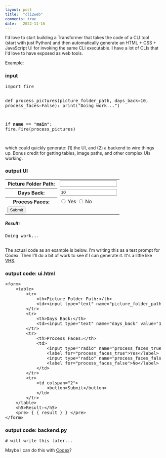 ```yaml
---
layout: post
title:  "cli2web"
comments: true
date:   2022-11-16
---
```


I'd love to start building a Transformer that takes the code of a CLI tool (start with just Python) and then automatically generate an HTML + CSS + JavaScript UI for invoking the same CLI executable. I have a lot of CLIs that I'd love to have exposed as web tools.

Example:
<h3>input</h3>
<pre>
import fire

def process_pictures(picture_folder_path, days_back=10, process_faces=False):
    print("Doing work...")

if __name__ == "__main__":
    fire.Fire(process_pictures)

</pre>

which could quickly generate: (1) the UI, and (2) a backend to wire things up. Bonus credit for getting tables, image paths, and other complex UIs working.

<h3>output UI</h3>
<div class="example">
<form>
    <table>
        <tr>
            <th>Picture Folder Path:</th>
            <td><input type="text" name="picture_folder_path" /></td>
        </tr>
        <tr>
            <th>Days Back:</th>
            <td><input type="text" name="days_back" value="10" /></td>
        </tr>
        <tr>
            <th>Process Faces:</th>
            <td>
                <input type="radio" name="process_faces_true" value="true" />
                <label for="process_faces_true">Yes</label>
                <input type="radio" name="process_faces_false" value="false" />
                <label for="process_faces_false">No</label>
            </td>
        </tr>
        <tr>
            <td colspan="2">
                <button>Submit</button>
            </td>
        </tr>
    </table>
    <h5>Result:</h5>
    <pre>Doing work...
    </pre>
</form>
</div>

The actual code as an example is below. I'm writing this as a test prompt for Codex. Then I'll do a bit of work to see if I can generate it. It's a little like <a href="https://github.com/charmbracelet/vhs">VHS</a>.

<h3>output code: ui.html</h3>
<div class="example">
<pre>
&lt;form&gt;
    &lt;table&gt;
        &lt;tr&gt;
            &lt;th&gt;Picture Folder Path:&lt;/th&gt;
            &lt;td&gt;&lt;input type="text" name="picture_folder_path" /&gt;&lt;/td&gt;
        &lt;/tr&gt;
        &lt;tr&gt;
            &lt;th&gt;Days Back:&lt;/th&gt;
            &lt;td&gt;&lt;input type="text" name="days_back" value="10" /&gt;&lt;/td&gt;
        &lt;/tr&gt;
        &lt;tr&gt;
            &lt;th&gt;Process Faces:&lt;/th&gt;
            &lt;td&gt;
                &lt;input type="radio" name="process_faces_true" value="true" /&gt;
                &lt;label for="process_faces_true"&gt;Yes&lt;/label&gt;
                &lt;input type="radio" name="process_faces_false" value="false" /&gt;
                &lt;label for="process_faces_false"&gt;No&lt;/label&gt;
            &lt;/td&gt;
        &lt;/tr&gt;
        &lt;tr&gt;
            &lt;td colspan="2"&gt;
                &lt;button&gt;Submit&lt;/button&gt;
            &lt;/td&gt;
        &lt;/tr&gt;
    &lt;/table&gt;
    &lt;h5&gt;Result:&lt;/h5&gt;
    &lt;pre&gt; { { result } } &lt;/pre&gt;
&lt;/form&gt;
</pre>
</div>

<h3>output code: backend.py</h3>
<div class="example">
<pre>
# will write this later...
</pre>
</div>

Maybe I can do this with <a href="https://openai.com/blog/openai-codex/">Codex</a>?